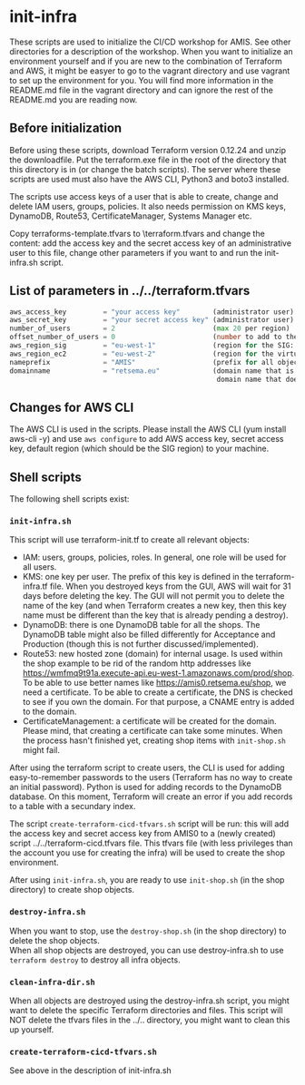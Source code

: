 # init-infra
These scripts are used to initialize the CI/CD workshop for AMIS. See other directories for a description of
the workshop. When you want to initialize an environment yourself and if you are new to the combination of
Terraform and AWS, it might be easyer to go to the vagrant directory and use vagrant to set up the
environment for you. You will find more information in the README.md file in the vagrant directory and can
ignore the rest of the README.md you are reading now.

## Before initialization
Before using these scripts, download Terraform version 0.12.24 and unzip the downloadfile. Put the
terraform.exe file in the root of the directory that this directory is in (or change the batch scripts).
The server where these scripts are used must also have the AWS CLI, Python3 and boto3 installed.

The scripts use access keys of a user that is able to create, change and delete IAM users, groups, policies.
It also needs permission on KMS keys, DynamoDB, Route53, CertificateManager, Systems Manager etc.

Copy terraforms-template.tfvars to \terraform.tfvars and change the content: add the access key and the
secret access key of an administrative user to this file, change other parameters if you want to and run
the init-infra.sh script.

## List of parameters in ../../terraform.tfvars

``` terraform.tfvars
aws_access_key         = "your access key"        (administrator user)
aws_secret_key         = "your secret access key" (administrator user)
number_of_users        = 2                        (max 20 per region)
offset_number_of_users = 0                        (number to add to the first user. 0 means: first user is AMIS0)
aws_region_sig         = "eu-west-1"              (region for the SIG: pipelines and shops are build in this region)
aws_region_ec2         = "eu-west-2"              (region for the virtual machines)
nameprefix             = "AMIS"                   (prefix for all objects: users, groups, policies, SNS topics, Lambda functions, etc)
domainname             = "retsema.eu"             (domain name that is used for the SIG, this should be an internal 
                                                   domain name that doesn't exist on the public internet).
```

## Changes for AWS CLI
The AWS CLI is used in the scripts. Please install the AWS CLI (yum install aws-cli -y) and use `aws configure` to add AWS access key, secret access key, default region (which should be the SIG region) to your machine.

## Shell scripts

The following shell scripts exist:

### `init-infra.sh`

This script will use terraform-init.tf to create all relevant objects:
- IAM: users, groups, policies, roles. In general, one role will be used for all users.
- KMS: one key per user. The prefix of this key is defined in the terraform-infra.tf file. When you destroyed keys from the GUI, AWS will wait for 31 days before deleting the key. The GUI will not permit you to delete the name of the key (and when Terraform creates a new key, then this key name must be different than the key that is already pending a destroy).
- DynamoDB: there is one DynamoDB table for all the shops. The DynamoDB table might also be filled differently for Acceptance and Production (though this is not further discussed/implemented).
- Route53: new hosted zone (domain) for internal usage. Is used within the shop example to be rid of the random http addresses like https://wmfmq9t91a.execute-api.eu-west-1.amazonaws.com/prod/shop. To be able to use better names like https://amis0.retsema.eu/shop, we need a certificate. To be able to create a certificate, the DNS is checked to see if you own the domain. For that purpose, a CNAME entry is added to the domain.
- CertificateManagement: a certificate will be created for the domain. Please mind, that creating a certificate can take some minutes. When the process hasn't finished yet, creating shop items with `init-shop.sh` might fail.

After using the terraform script to create users, the CLI is used for adding easy-to-remember passwords to the users (Terraform has no way to create an initial password).
Python is used for adding records to the DynamoDB database. On this moment, Terraform will create an error if you add records to a table with a secundary index.

The script `create-terraform-cicd-tfvars.sh` script will be run: this will add the access key and secret access key from AMIS0 to a (newly created) script ../../terraform-cicd.tfvars file. This tfvars file (with less privileges than the account you use for creating the infra) will be used to create the shop environment.

After using `init-infra.sh`, you are ready to use `init-shop.sh` (in the shop directory) to create shop objects.

### `destroy-infra.sh`

When you want to stop, use the `destroy-shop.sh` (in the shop directory) to delete the shop objects.\
When all shop objects are destroyed, you can use destroy-infra.sh to use `terraform destroy` to destroy all infra objects.

### `clean-infra-dir.sh`

When all objects are destroyed using the destroy-infra.sh script, you might want to delete the specific
Terraform directories and files. This script will NOT delete the tfvars files in the ../.. directory,
you might want to clean this up yourself.

### `create-terraform-cicd-tfvars.sh`

See above in the description of init-infra.sh

